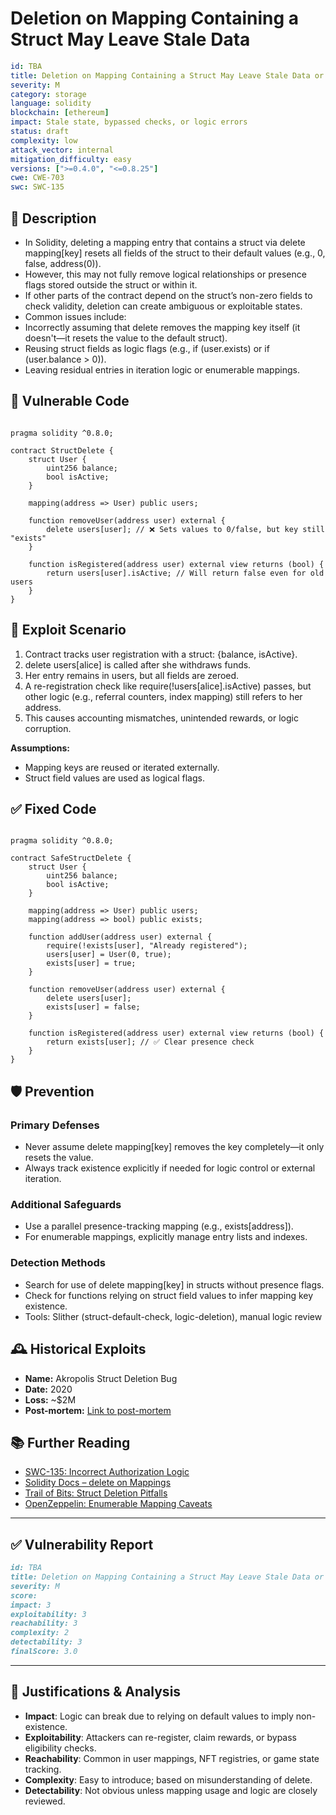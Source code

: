 # Deletion on Mapping Containing a Struct May Leave Stale Data

```YAML
id: TBA
title: Deletion on Mapping Containing a Struct May Leave Stale Data or Corrupt Logic
severity: M
category: storage
language: solidity
blockchain: [ethereum]
impact: Stale state, bypassed checks, or logic errors
status: draft
complexity: low
attack_vector: internal
mitigation_difficulty: easy
versions: [">=0.4.0", "<=0.8.25"]
cwe: CWE-703
swc: SWC-135
```

## 📝 Description

- In Solidity, deleting a mapping entry that contains a struct via delete mapping[key] resets all fields of the struct to their default values (e.g., 0, false, address(0)). 
- However, this may not fully remove logical relationships or presence flags stored outside the struct or within it. 
- If other parts of the contract depend on the struct’s non-zero fields to check validity, deletion can create ambiguous or exploitable states.
- Common issues include:
- Incorrectly assuming that delete removes the mapping key itself (it doesn't—it resets the value to the default struct).
- Reusing struct fields as logic flags (e.g., if (user.exists) or if (user.balance > 0)).
- Leaving residual entries in iteration logic or enumerable mappings.

## 🚨 Vulnerable Code

```solidity

pragma solidity ^0.8.0;

contract StructDelete {
    struct User {
        uint256 balance;
        bool isActive;
    }

    mapping(address => User) public users;

    function removeUser(address user) external {
        delete users[user]; // ❌ Sets values to 0/false, but key still "exists"
    }

    function isRegistered(address user) external view returns (bool) {
        return users[user].isActive; // Will return false even for old users
    }
}
```

## 🧪 Exploit Scenario

1. Contract tracks user registration with a struct: {balance, isActive}.
2. delete users[alice] is called after she withdraws funds.
3. Her entry remains in users, but all fields are zeroed.
4. A re-registration check like require(!users[alice].isActive) passes, but other logic (e.g., referral counters, index mapping) still refers to her address.
5. This causes accounting mismatches, unintended rewards, or logic corruption.

**Assumptions:**

- Mapping keys are reused or iterated externally.
- Struct field values are used as logical flags.

## ✅ Fixed Code

```solidity

pragma solidity ^0.8.0;

contract SafeStructDelete {
    struct User {
        uint256 balance;
        bool isActive;
    }

    mapping(address => User) public users;
    mapping(address => bool) public exists;

    function addUser(address user) external {
        require(!exists[user], "Already registered");
        users[user] = User(0, true);
        exists[user] = true;
    }

    function removeUser(address user) external {
        delete users[user];
        exists[user] = false;
    }

    function isRegistered(address user) external view returns (bool) {
        return exists[user]; // ✅ Clear presence check
    }
}
```

## 🛡️ Prevention

### Primary Defenses

- Never assume delete mapping[key] removes the key completely—it only resets the value.
- Always track existence explicitly if needed for logic control or external iteration.

### Additional Safeguards

- Use a parallel presence-tracking mapping (e.g., exists[address]).
- For enumerable mappings, explicitly manage entry lists and indexes.

### Detection Methods

- Search for use of delete mapping[key] in structs without presence flags.
- Check for functions relying on struct field values to infer mapping key existence.
- Tools: Slither (struct-default-check, logic-deletion), manual logic review

## 🕰️ Historical Exploits

- **Name:** Akropolis Struct Deletion Bug 
- **Date:** 2020 
- **Loss:** ~$2M 
- **Post-mortem:** [Link to post-mortem](https://rekt.news/akropolis-rekt/) 

## 📚 Further Reading

- [SWC-135: Incorrect Authorization Logic](https://swcregistry.io/docs/SWC-135/) 
- [Solidity Docs – delete on Mappings](https://docs.soliditylang.org/en/latest/types.html#delete) 
- [Trail of Bits: Struct Deletion Pitfalls](https://github.com/crytic/slither/wiki/Detector-Documentation#delete-on-structs) 
- [OpenZeppelin: Enumerable Mapping Caveats](https://docs.openzeppelin.com/contracts/4.x/api/utils#EnumerableMap) 

---

## ✅ Vulnerability Report
```markdown
id: TBA
title: Deletion on Mapping Containing a Struct May Leave Stale Data or Corrupt Logic
severity: M
score:
impact: 3         
exploitability: 3 
reachability: 3   
complexity: 2     
detectability: 3 
finalScore: 3.0
```

---

## 📄 Justifications & Analysis

- **Impact**: Logic can break due to relying on default values to imply non-existence.
- **Exploitability**: Attackers can re-register, claim rewards, or bypass eligibility checks.
- **Reachability**: Common in user mappings, NFT registries, or game state tracking.
- **Complexity**: Easy to introduce; based on misunderstanding of delete.
- **Detectability**: Not obvious unless mapping usage and logic are closely reviewed.